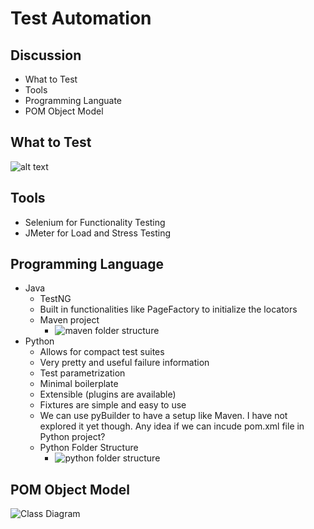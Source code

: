 # Test Automation

## Discussion
* What to Test
* Tools
* Programming Languate
* POM Object Model

## What to Test
![alt text](https://raw.githubusercontent.com/amitsaran/plantuml/master/what_to_test.png)

## Tools
* Selenium for Functionality Testing
* JMeter for Load and Stress Testing

## Programming Language
* Java
  * TestNG
  * Built in functionalities like PageFactory to initialize the locators
  * Maven project
    * ![maven folder structure](http://www.plantuml.com/plantuml/png/1S7H4G8n20N0LhI1y6ypDyYX5mT81XxQlhlt6M9zQgVTBc3NWoZvDzuJLp-xD6K5D31aER5F52S7RUD0kv5pGPC-_ENZjUpKF0hPWauTkzt-)
* Python
  * Allows for compact test suites
  * Very pretty and useful failure information
  * Test parametrization
  * Minimal boilerplate
  * Extensible (plugins are available) 
  * Fixtures are simple and easy to use 
  * We can use pyBuilder to have a setup like Maven. I have not explored it yet though. Any idea if we can incude pom.xml file in Python project?
  * Python Folder Structure
    * ![python folder structure](http://www.plantuml.com/plantuml/png/5SqnZW8n34RXVa-nN23kgUOc8vCO4ibn8lkt4BU7gLxtlYF0ZfpwTnjMDPkawty7Tjo9dD_bDT3paI5Ubq4CfQv9F0U2dOssibq3cXmGf_r1NtO-bpRnC-1PaIvbNyWXrdxz0W00)

## POM Object Model
 ![Class Diagram](http://www.plantuml.com/plantuml/png/1S7H3G9120JGLhG0bt-RCRX7xaYMvS8CiNtVU_gUgm_hMe-BlF4MAVsDqtdrjs4rSzCsnymGDCAfBmeDr6Q6qdDBA6WbSodmELpFqXXtn_e3)

